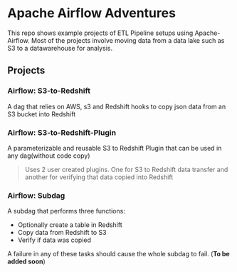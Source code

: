 # Apache Airflow Adventures

This repo shows example projects of ETL Pipeline setups using Apache-Airflow. Most of the projects involve moving data from a data lake such as S3 to a datawarehouse for analysis.

## Projects

### Airflow: S3-to-Redshift

A dag that relies on AWS, s3 and Redshift hooks to copy json data from an S3 bucket into Redshift

### Airflow: S3-to-Redshift-Plugin

A parameterizable and reusable S3 to Redshift Plugin that can be used in any dag(without code copy)

> Uses 2 user created plugins. One for S3 to Redshift data transfer and another for verifying that data copied into Redshift

### Airflow: Subdag

A subdag that performs three functions:

* Optionally create a table in Redshift
* Copy data from Redshift to S3
* Verify if data was copied

A failure in any of these tasks should cause the whole subdag to fail. (**To be added soon**)
